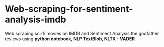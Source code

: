 # Web-scraping-for-sentiment-analysis-imdb

<p>Web scraping sci-fi movies on IMDB and Sentiment Analysis the godfather reviews using <strong>python notebook, NLP TextBlob, NLTK - VADER</strong></p>
